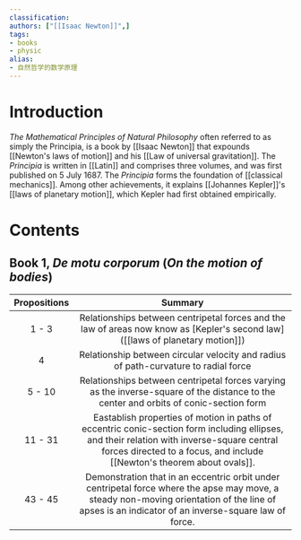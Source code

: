 ```yaml
---
classification: 
authors: ["[[Isaac Newton]]",]
tags:
- books 
- physic 
alias:
- 自然哲学的数学原理
---
```

# Introduction
*The Mathematical Principles of Natural Philosophy* often referred to as simply the Principia, is a book by [[Isaac Newton]] that expounds [[Newton's laws of motion]] and his [[Law of universal gravitation]]. The *Principia* is written in [[Latin]] and comprises three volumes, and was first published on 5 July 1687.
The *Principia* forms the foundation of [[classical mechanics]]. Among other achievements, it explains [[Johannes Kepler]]'s [[laws of planetary motion]], which Kepler had first obtained empirically.
# Contents
## Book 1,  _De motu corporum_ (_On the motion of bodies_)

| Propositions |                                                                                                        Summary                                                                                                        |
|:------------:|:---------------------------------------------------------------------------------------------------------------------------------------------------------------------------------------------------------------------:|
|    1 - 3     |                                             Relationships between centripetal forces and the law of areas now know as [Kepler's second law]([[laws of planetary motion]])                                             |
|      4       |                                                                  Relationship between circular velocity and radius of path-curvature to radial force                                                                  |
|    5 - 10    |                                         Relationships between centripetal forces varying as the inverse-square of the distance to the center and orbits of conic-section form                                         |
|   11 - 31    | Eastablish properties of motion in paths of eccentric conic-section form including ellipses, and their relation with inverse-square central forces directed to a focus, and include [[Newton's theorem about ovals]]. |
|   43 - 45    | Demonstration that in an eccentric orbit under centripetal force where the apse may move, a steady non-moving orientation of the line of apses is an indicator of an inverse-square law of force.                                                                                                                                                                                                                      |

